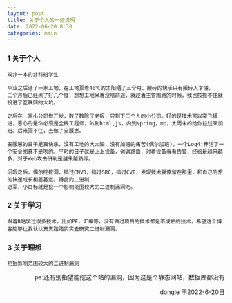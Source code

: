 ```yaml
---
layout: post
title: 关于个人的一些说明
date: 2022-06-20 8:30
categories: main
---
```


### 1 关于个人
```
双非一本的非科班学生

毕业之后进了一家工地，在工地顶着40℃的太阳晒了三个月，搬砖的快乐只有搬砖人才懂。
三个月后已经黑了好几个度，想想工地呆着没啥前途，就趁着主管跑路的时候，我也按捺不住就投进了互联网的大坑。

之后在一家小公司做开发，数了数除了老板，只剩下三个人的小公司。好的是技术可以突飞猛进，恶心的是你必须是全栈工程师，外到html,js，内到spring，mp，大周末的给你拉过来加班。后来顶不住，去做了安服崽。

安服崽的日子是真快乐，没有工地的大太阳，没有加班的痛苦(偶尔加班)，一个Log4j养活了一个安全圈真不是吹的。平时的日子就是上上设备，调调路由，对着设备看看告警，经验是越来越多，对于Web攻击研判是越来越熟练。

闲暇之后，偶尔挖挖洞，搞过CNVD，搞过SRC，搞过CVE，发现技术就停留在那里，和自己的想的快速成长相差甚远。特此向二进制
进军，小目标就是挖一个影响范围较大的二进制漏洞吧。
```

### 2 关于学习

```
跟着B站学过很多技术，比如PE，汇编等，没有做过项目的技术都是不成熟的技术，希望这个博客能够让我认认真真踏踏实实去研究二进制漏洞。
```

### 3 关于理想
```
挖掘影响范围较大的二进制漏洞
```

<div align="right">
ps:还有别指望能挖这个站的漏洞，因为这是个静态网站，数据库都没有
<p>
<p>
dongle 于2022-6-20日</div>

